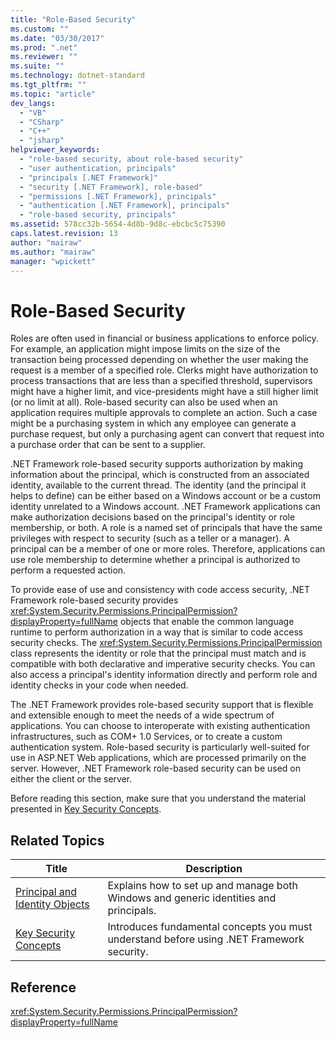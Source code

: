 ```yaml
---
title: "Role-Based Security"
ms.custom: ""
ms.date: "03/30/2017"
ms.prod: ".net"
ms.reviewer: ""
ms.suite: ""
ms.technology: dotnet-standard
ms.tgt_pltfrm: ""
ms.topic: "article"
dev_langs: 
  - "VB"
  - "CSharp"
  - "C++"
  - "jsharp"
helpviewer_keywords: 
  - "role-based security, about role-based security"
  - "user authentication, principals"
  - "principals [.NET Framework]"
  - "security [.NET Framework], role-based"
  - "permissions [.NET Framework], principals"
  - "authentication [.NET Framework], principals"
  - "role-based security, principals"
ms.assetid: 578cc32b-5654-4d8b-9d8c-ebcbc5c75390
caps.latest.revision: 13
author: "mairaw"
ms.author: "mairaw"
manager: "wpickett"
---
```

# Role-Based Security
Roles are often used in financial or business applications to enforce policy. For example, an application might impose limits on the size of the transaction being processed depending on whether the user making the request is a member of a specified role. Clerks might have authorization to process transactions that are less than a specified threshold, supervisors might have a higher limit, and vice-presidents might have a still higher limit (or no limit at all). Role-based security can also be used when an application requires multiple approvals to complete an action. Such a case might be a purchasing system in which any employee can generate a purchase request, but only a purchasing agent can convert that request into a purchase order that can be sent to a supplier.  
  
 .NET Framework role-based security supports authorization by making information about the principal, which is constructed from an associated identity, available to the current thread. The identity (and the principal it helps to define) can be either based on a Windows account or be a custom identity unrelated to a Windows account. .NET Framework applications can make authorization decisions based on the principal's identity or role membership, or both. A role is a named set of principals that have the same privileges with respect to security (such as a teller or a manager). A principal can be a member of one or more roles. Therefore, applications can use role membership to determine whether a principal is authorized to perform a requested action.  
  
 To provide ease of use and consistency with code access security, .NET Framework role-based security provides <xref:System.Security.Permissions.PrincipalPermission?displayProperty=fullName> objects that enable the common language runtime to perform authorization in a way that is similar to code access security checks. The <xref:System.Security.Permissions.PrincipalPermission> class represents the identity or role that the principal must match and is compatible with both declarative and imperative security checks. You can also access a principal's identity information directly and perform role and identity checks in your code when needed.  
  
 The .NET Framework provides role-based security support that is flexible and extensible enough to meet the needs of a wide spectrum of applications. You can choose to interoperate with existing authentication infrastructures, such as COM+ 1.0 Services, or to create a custom authentication system. Role-based security is particularly well-suited for use in ASP.NET Web applications, which are processed primarily on the server. However, .NET Framework role-based security can be used on either the client or the server.  
  
 Before reading this section, make sure that you understand the material presented in [Key Security Concepts](../../../docs/standard/security/key-security-concepts.md).  
  
## Related Topics  
  
|Title|Description|  
|-----------|-----------------|  
|[Principal and Identity Objects](../../../docs/standard/security/principal-and-identity-objects.md)|Explains how to set up and manage both Windows and generic identities and principals.|  
|[Key Security Concepts](../../../docs/standard/security/key-security-concepts.md)|Introduces fundamental concepts you must understand before using .NET Framework security.|  
  
## Reference  
 <xref:System.Security.Permissions.PrincipalPermission?displayProperty=fullName>
